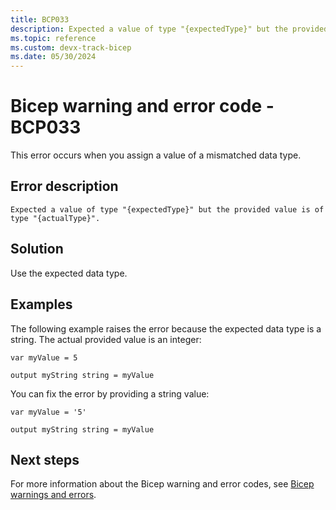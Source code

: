 ```yaml
---
title: BCP033
description: Expected a value of type "{expectedType}" but the provided value is of type "{actualType}".
ms.topic: reference
ms.custom: devx-track-bicep
ms.date: 05/30/2024
---
```


# Bicep warning and error code - BCP033

This error occurs when you assign a value of a mismatched data type.

## Error description

`Expected a value of type "{expectedType}" but the provided value is of type "{actualType}".`

## Solution

Use the expected data type.  

## Examples

The following example raises the error because the expected data type is a string. The actual provided value is an integer:

```bicep
var myValue = 5

output myString string = myValue
```

You can fix the error by providing a string value:

```bicep
var myValue = '5'

output myString string = myValue
```

## Next steps

For more information about the Bicep warning and error codes, see [Bicep warnings and errors]().
